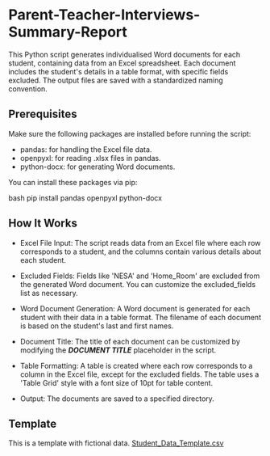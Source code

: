# Parent-Teacher-Interviews-Summary-Report

This Python script generates individualised Word documents for each student, containing data from an Excel spreadsheet. Each document includes the student's details in a table format, with specific fields excluded. The output files are saved with a standardized naming convention.

## Prerequisites

Make sure the following packages are installed before running the script:

+  pandas: for handling the Excel file data.
+  openpyxl: for reading .xlsx files in pandas.
+  python-docx: for generating Word documents.

You can install these packages via pip:

bash
pip install pandas openpyxl python-docx

## How It Works
+ Excel File Input: The script reads data from an Excel file where each row corresponds to a student, and the columns contain various details about each student.

+ Excluded Fields: Fields like 'NESA' and 'Home_Room' are excluded from the generated Word document. You can customize the excluded_fields list as necessary.

+ Word Document Generation: A Word document is generated for each student with their data in a table format. The filename of each document is based on the student's last and first names.

+ Document Title: The title of each document can be customized by modifying the ***DOCUMENT TITLE*** placeholder in the script.

+ Table Formatting: A table is created where each row corresponds to a column in the Excel file, except for the excluded fields. The table uses a 'Table Grid' style with a font size of 10pt for table content.

+ Output: The documents are saved to a specified directory.


## Template
This is a template with fictional data. 
[Student_Data_Template.csv](https://github.com/user-attachments/files/17441950/Student_Data_Template.csv)
